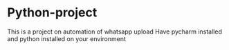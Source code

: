# Python-project
This is a project on automation of whatsapp upload
Have pycharm installed and python installed on your environment
